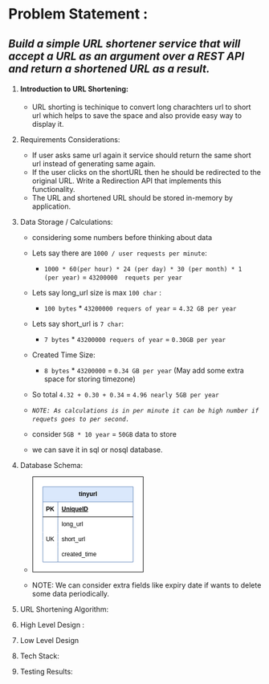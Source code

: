 # Problem Statement : 
## *Build a simple URL shortener service that will accept a URL as an argument over a REST API and return a shortened URL as a result.*


1. ####  Introduction to URL Shortening: 
    - URL shorting is techinique to convert long charachters url to short url which helps to save the space and also provide easy way to display it. 

2. Requirements Considerations:
    - If user asks same url again it service should return the same short url instead of generating same again.
    - If the user clicks on the shortURL then he should be redirected to the original URL. Write
    a Redirection API that implements this functionality.
    - The URL and shortened URL should be stored in-memory by application.

4. Data Storage / Calculations:
    - considering some numbers before thinking about data
    - Lets say there are `1000 / user requests per minute`:
        - `1000 * 60(per hour) * 24 (per day) * 30 (per month) * 1  (per year)`  = `43200000  requets per year`
    - Lets say long_url size is max `100 char` :
        - `100 bytes` * `43200000 requers of year` =  `4.32 GB per year`
    - Lets say short_url is `7 char`:
        - `7 bytes` * `43200000 requers of year` = `0.30GB per year`
    - Created Time Size:
        - `8 bytes`  *  `43200000` = `0.34 GB per year` (May add some extra space for storing timezone)

    - So total `4.32 + 0.30 + 0.34` = `4.96 nearly 5GB per year`  
    - *`NOTE: As calculations is in per minute it can be high number if requets goes to per second.`*
    - consider `5GB * 10 year` = `50GB` data to store
    - we can save it in sql or nosql database.

8. Database Schema: 

    - ![Architecture V1](images/db_schema.png)

    - NOTE: We can consider extra fields like expiry date if wants to delete some data periodically.



3. URL Shortening Algorithm:



5. High Level Design :

6. Low Level Design

7. Tech Stack:

8. Testing Results:




